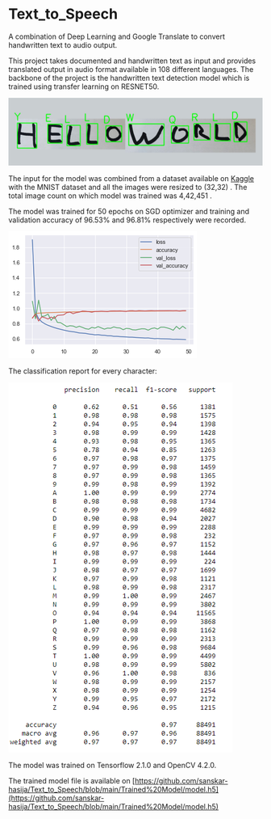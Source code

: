 # Text_to_Speech
A combination of Deep Learning and Google Translate to convert handwritten text to audio output.



This project takes documented and handwritten text as input and provides translated output in audio format available in 108 different languages.
The backbone of the project is the handwritten text detection model which is trained using transfer learning on RESNET50.


![](Result%20Images/Handwritten/Handwritten%20text%20detection.PNG)




The input for the model was combined from a dataset available on [Kaggle](https://www.kaggle.com/sachinpatel21/az-handwritten-alphabets-in-csv-format) with the MNIST dataset and all the images were resized to (32,32) . The total image count on which model was trained was 4,42,451 .

The model was trained for 50 epochs on SGD optimizer and training and validation accuracy of 96.53% and 96.81% respectively were recorded.

![](training%20plot.png)

The classification report for every character:


![](Classification%20Report.PNG)

The model was trained on Tensorflow 2.1.0 and OpenCV 4.2.0. 

The trained model file is available on [https://github.com/sanskar-hasija/Text_to_Speech/blob/main/Trained%20Model/model.h5](https://github.com/sanskar-hasija/Text_to_Speech/blob/main/Trained%20Model/model.h5)
